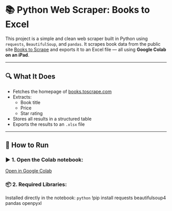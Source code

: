 # 📚 Python Web Scraper: Books to Excel

This project is a simple and clean web scraper built in Python using `requests`, `BeautifulSoup`, and `pandas`. It scrapes book data from the public site [Books to Scrape](http://books.toscrape.com/) and exports it to an Excel file — all using **Google Colab on an iPad**.

---

## 🔍 What It Does

- Fetches the homepage of [books.toscrape.com](http://books.toscrape.com/)
- Extracts:
  - Book title
  - Price
  - Star rating
- Stores all results in a structured table
- Exports the results to an `.xlsx` file

---

## 🚀 How to Run

### ▶️ 1. Open the Colab notebook:
[Open in Google Colab](https://colab.research.google.com/github/Serhii-Mazurenko376/web-scraper-books/blob/main/book_scraper.ipynb)

### 📦 2. Required Libraries:
Installed directly in the notebook:
```python```
!pip install requests beautifulsoup4 pandas openpyxl
